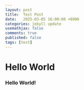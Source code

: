 ```yaml
---
layout: post
title:  Test Post
date:   2025-03-05 16:00:00 +0900
categories: jekyll update
usemathjax: false
comments: true
published: false
tags: [test]
---
```


# Hello World

### Hello World!
